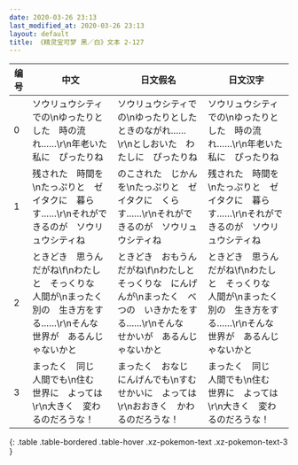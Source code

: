 ```yaml
---
date: 2020-03-26 23:13
last_modified_at: 2020-03-26 23:13
layout: default
title: 《精灵宝可梦 黑／白》文本 2-127
---
```

| 编号 | 中文 | 日文假名 | 日文汉字 |
| ---- | ---- | ---- | --- |
| 0 | ソウリュウシティでの\nゆったりとした　時の流れ……\r\n年老いた　私に　ぴったりね | ソウリュウシティでの\nゆったりとした　ときのながれ……\r\nとしおいた　わたしに　ぴったりね | ソウリュウシティでの\nゆったりとした　時の流れ……\r\n年老いた　私に　ぴったりね |
| 1 | 残された　時間を\nたっぷりと　ゼイタクに　暮らす……\r\nそれができるのが　ソウリュウシティね | のこされた　じかんを\nたっぷりと　ゼイタクに　くらす……\r\nそれができるのが　ソウリュウシティね | 残された　時間を\nたっぷりと　ゼイタクに　暮らす……\r\nそれができるのが　ソウリュウシティね |
| 2 | ときどき　思うんだがね\f\nわたしと　そっくりな　人間が\nまったく　別の　生き方をする……\r\nそんな　世界が　あるんじゃないかと | ときどき　おもうんだがね\f\nわたしと　そっくりな　にんげんが\nまったく　べつの　いきかたをする……\r\nそんな　せかいが　あるんじゃないかと | ときどき　思うんだがね\f\nわたしと　そっくりな　人間が\nまったく　別の　生き方をする……\r\nそんな　世界が　あるんじゃないかと |
| 3 | まったく　同じ　人間でも\n住む　世界に　よっては\r\n大きく　変わるのだろうな！ | まったく　おなじ　にんげんでも\nすむ　せかいに　よっては\r\nおおきく　かわるのだろうな！ | まったく　同じ　人間でも\n住む　世界に　よっては\r\n大きく　変わるのだろうな！ |
{: .table .table-bordered .table-hover .xz-pokemon-text .xz-pokemon-text-3 }
